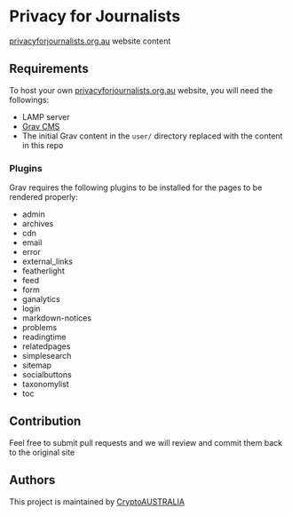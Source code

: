 # Privacy for Journalists

[privacyforjournalists.org.au](https://privacyforjournalists.org.au) website content

## Requirements

To host your own [privacyforjournalists.org.au](https://privacyforjournalists.org.au) website, you will need the followings:

  - LAMP server
  - [Grav CMS](https://getgrav.org)
  - The initial Grav content in the `user/` directory replaced with the content in this repo 

### Plugins

Grav requires the following plugins to be installed for the pages to be rendered properly:

  - admin
  - archives
  - cdn
  - email
  - error
  - external_links
  - featherlight
  - feed
  - form
  - ganalytics
  - login
  - markdown-notices
  - problems
  - readingtime
  - relatedpages
  - simplesearch
  - sitemap
  - socialbuttons
  - taxonomylist
  - toc

## Contribution

Feel free to submit pull requests and we will review and commit them back to the original site

## Authors

This project is maintained by [CryptoAUSTRALIA](https://cryptoaustralia.org.au)
